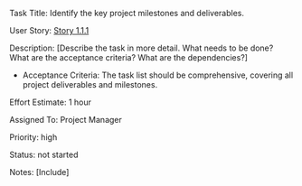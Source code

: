 Task Title: Identify the key project milestones and deliverables.

User Story: [Story 1.1.1](../../stories/story_1.1.1.md)

Description: [Describe the task in more detail. What needs to be done? What are the acceptance criteria? What are the dependencies?]
* Acceptance Criteria: The task list should be comprehensive, covering all project deliverables and milestones.

Effort Estimate: 1 hour

Assigned To: Project Manager

Priority: high

Status: not started

Notes: [Include]